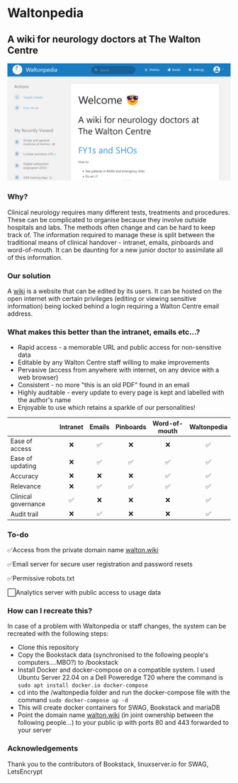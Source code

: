# Waltonpedia

## A wiki for neurology doctors at The Walton Centre

![screenshot](https://raw.githubusercontent.com/shielings/waltonpedia/main/screenshot.png?token=GHSAT0AAAAAABW4MRECWZ2UO7U4D5MVCMPWYXFAEIA)

### Why?
Clinical neurology requires many different tests, treatments and procedures. These can be complicated to organise because they involve outside hospitals and labs. The methods often change and can be hard to keep track of. The information required to manage these is split between the traditional means of clinical handover - intranet, emails, pinboards and word-of-mouth. It can be daunting for a new junior doctor to assimilate all of this information.

### Our solution
A [wiki](https://en.wikipedia.org/wiki/Wiki) is a website that can be edited by its users. It can be hosted on the open internet with certain privileges (editing or viewing sensitive information) being locked behind a login requiring a Walton Centre email address.

### What makes this better than the intranet, emails etc...?
- Rapid access - a memorable URL and public access for non-sensitive data
- Editable by any Walton Centre staff willing to make improvements
- Pervasive (access from anywhere with internet, on any device with a web browser)
- Consistent - no more "this is an old PDF" found in an email
- Highly auditable - every update to every page is kept and labelled with the author's name
- Enjoyable to use which retains a sparkle of our personalities!

|                     |  Intranet | Emails | Pinboards  | Word-of-mouth | Waltonpedia |
|---------------------|:---------:|:------:|:----------:|:--------------:|:-----------:|
| Ease of access      | ❌        | ✅   | ❌         | ❌            | ✅           |              
| Ease of updating    | ❌        | ✅   | ✅         | ✅            | ✅           |
| Accuracy            | ❌        | ❌   | ❌         | ✅            | ✅           |
| Relevance           | ❌        | ✅   | ✅         | ✅            | ✅           |
| Clinical governance | ✅        | ❌   | ❌         | ❌            | ✅           |
| Audit trail         | ❌        | ✅   | ❌         | ❌            | ✅           |

### To-do
✅Access from the private domain name [walton.wiki](walton.wiki)

✅Email server for secure user registration and password resets

✅Permissive robots.txt

⬜Analytics server with public access to usage data

### How can I recreate this?
In case of a problem with Waltonpedia or staff changes, the system can be recreated with the following steps:
- Clone this repository
- Copy the Bookstack data (synchronised to the following people's computers....MBO?) to /bookstack
- Install Docker and docker-compose on a compatible system. I used Ubuntu Server 22.04 on a Dell Poweredge T20 where the command is `sudo apt install docker.io docker-compose`
- cd into the /waltonpedia folder and run the docker-compose file with the command `sudo docker-compose up -d`
- This will create docker containers for SWAG, Bookstack and mariaDB
- Point the domain name [walton.wiki](walton.wiki) (in joint ownership between the following people...) to your public ip with ports 80 and 443 forwarded to your server

### Acknowledgements

Thank you to the contributors of Bookstack, linuxserver.io for SWAG, LetsEncrypt

